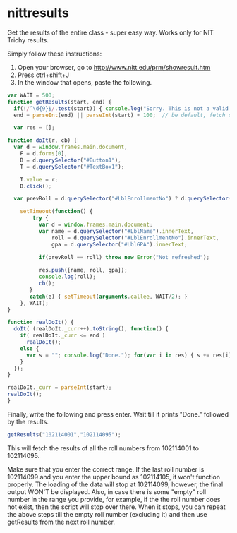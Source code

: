 # nittresults
Get the results of the entire class - super easy way. Works only for NIT Trichy results.

Simply follow these instructions:

1. Open your browser, go to http://www.nitt.edu/prm/showresult.htm
2. Press ctrl+shift+J
3. In the window that opens, paste the following.

```javascript
var WAIT = 500;
function getResults(start, end) {
  if(!/^\d{9}$/.test(start)) { console.log("Sorry. This is not a valid starting roll number pattern."); return; }
  end = parseInt(end) || parseInt(start) + 100;  // be default, fetch data of first hundred numbers

  var res = [];

function doIt(r, cb) {
  var d = window.frames.main.document,
    F = d.forms[0],
    B = d.querySelector("#Button1"),
    T = d.querySelector("#TextBox1");

    T.value = r;
    B.click();

  var prevRoll = d.querySelector("#LblEnrollmentNo") ? d.querySelector("#LblEnrollmentNo").innerText : null;

    setTimeout(function() {
        try {
          var d = window.frames.main.document;
          var name = d.querySelector("#LblName").innerText,
              roll = d.querySelector("#LblEnrollmentNo").innerText,
              gpa = d.querySelector("#LblGPA").innerText;
          
          if(prevRoll == roll) throw new Error("Not refreshed");

          res.push([name, roll, gpa]);
          console.log(roll);
          cb();
       }
       catch(e) { setTimeout(arguments.callee, WAIT/2); }
    }, WAIT);
}

function realDoIt() {
  doIt( (realDoIt._curr++).toString(), function() {
    if( realDoIt._curr <= end )
      realDoIt();
    else {
      var s = ""; console.log("Done."); for(var i in res) { s += res[i][1] + "\t" + res[i][0] + "\t" + res[i][2] + "\n"; } console.log(s);
    }
  });
}

realDoIt._curr = parseInt(start);
realDoIt();
}
```

Finally, write the following and press enter. Wait till it prints "Done." followed by the results.
```javascript
getResults("102114001","102114095");
```

This will fetch the results of all the roll numbers from 102114001 to 102114095.

Make sure that you enter the correct range. If the last roll number is 102114099 and you enter the upper bound as
102114105, it won't function properly. The loading of the data will stop at 102114099, however, the final output
WON'T be displayed. Also, in case there is some "empty" roll number in the range you provide, for example, if the 
the roll number does not exist, then the script will stop over there. When it stops, you can repeat the above 
steps till the empty roll number (excluding it) and then use getResults from the next roll number.